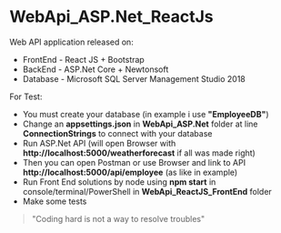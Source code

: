 # WebApi_ASP.Net_ReactJs

Web API application released on:
* FrontEnd - React JS + Bootstrap
* BackEnd - ASP.Net Core + Newtonsoft
* Database - Microsoft SQL Server Management Studio 2018

For Test:
* You must create your database (in example i use __"EmployeeDB"__)
* Change an __appsettings.json__ in __WebApi_ASP.Net__ folder at line __ConnectionStrings__ to connect with your database
* Run ASP.Net API (will open Browser with __http://localhost:5000/weatherforecast__ if all was made right)
* Then you can open Postman or use Browser and link to API __http://localhost:5000/api/employee__ (as like in example)
* Run Front End solutions by node using __npm start__ in console/terminal/PowerShell in __WebApi_ReactJS_FrontEnd__ folder
* Make some tests

> "Coding hard is not a way to resolve troubles"
